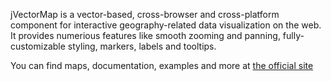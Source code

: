 jVectorMap is a vector-based, cross-browser and cross-platform component for interactive geography-related data visualization on the web. It provides numerious features like smooth zooming and panning, fully-customizable styling, markers, labels and tooltips.

You can find maps, documentation, examples and more at [the official site](http://jvectormap.com/)
